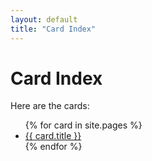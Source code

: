 ```yaml
---
layout: default
title: "Card Index"
---
```


# Card Index

Here are the cards:

<ul>
{% for card in site.pages %}
    <li><a href="{{ card.url }}">{{ card.title }}</a></li>
{% endfor %}
</ul>
